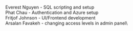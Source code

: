 Everest Nguyen - SQL scripting and setup\
Phat Chau - Authentication and Azure setup\
Fritjof Johnson - UI/Frontend development\
Arsalan Favakeh - changing access levels in admin panel\

